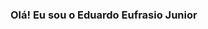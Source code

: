 ### Olá!  Eu sou o Eduardo Eufrasio  Junior

<div>
  <a href="https://github.com/eduardoeufrasio">
  <img height="100cm"  src="https://github-readme-stats.vercel.app/api?username=edardoeufrasio/>
  <img height="100cm" src="https://github.com/eduardoeufrasio/github-readme-stats/>
  
  
